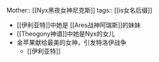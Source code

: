 Mother:: [[Nyx黑夜女神尼克斯]]
tags:: [[is女名后缀]]

- [[伊利亚特]]中她是 [[Ares战神阿瑞斯]]的妹妹
- [[Theogony神谱]]中她是Nyx的女儿
- 金苹果献给最美的女神，引发特洛伊战争
	- [[伊利亚特]]